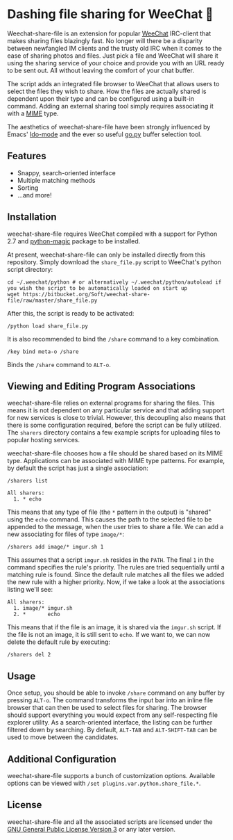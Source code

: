 # Dashing file sharing for WeeChat :rocket:

Weechat-share-file is an extension for popular [WeeChat](https://weechat.org)
IRC-client that makes sharing files blazingly fast. No longer will there be a
disparity between newfangled IM clients and the trusty old IRC when it comes to
the ease of sharing photos and files. Just pick a file and WeeChat will share it
using the sharing service of your choice and provide you with an URL ready to be
sent out. All without leaving the comfort of your chat buffer.

The script adds an integrated file browser to WeeChat that allows users to
select the files they wish to share. How the files are actually shared is
dependent upon their type and can be configured using a built-in command. Adding
an external sharing tool simply requires associating it with a
[MIME](http://en.wikipedia.org/wiki/Media_type) type.

The aesthetics of weechat-share-file have been strongly influenced by Emacs'
[Ido-mode](https://www.gnu.org/software/emacs/manual/html_mono/ido.html) and the
ever so useful [go.py](https://weechat.org/scripts/source/go.py.html/) buffer
selection tool.

## Features

- Snappy, search-oriented interface
- Multiple matching methods
- Sorting
- …and more!

## Installation

weechat-share-file requires WeeChat compiled with a support for Python 2.7 and
[python-magic](https://pypi.python.org/pypi/python-magic/) package to be
installed.

At present, weechat-share-file can only be installed directly from this
repository. Simply download the `share_file.py` script to WeeChat's python
script directory:

	cd ~/.weechat/python # or alternatively ~/.weechat/python/autoload if you wish the script to be automatically loaded on start up
	wget https://bitbucket.org/Soft/weechat-share-file/raw/master/share_file.py

After this, the script is ready to be activated:

	/python load share_file.py

It is also recommended to bind the `/share` command to a key combination.

	/key bind meta-o /share

Binds the `/share` command to `ALT-o`.

## Viewing and Editing Program Associations

weechat-share-file relies on external programs for sharing the files. This means
it is not dependent on any particular service and that adding support for new
services is close to trivial. However, this decoupling also means that there is
some configuration required, before the script can be fully utilized. The
`sharers` directory contains a few example scripts for uploading files to
popular hosting services.

weechat-share-file chooses how a file should be shared based on its MIME type.
Applications can be associated with MIME type patterns. For example, by default
the script has just a single association:

	/sharers list

	All sharers:
	  1. * echo

This means that any type of file (the `*` pattern in the output) is "shared"
using the `echo` command. This causes the path to the selected file to be
appended to the message, when the user tries to share a file. We can add a new
associating for files of type `image/*`:

	/sharers add image/* imgur.sh 1

This assumes that a script `imgur.sh` resides in the `PATH`. The final `1` in
the command specifies the rule's priority. The rules are tried sequentially
until a matching rule is found. Since the default rule matches all the files we
added the new rule with a higher priority. Now, if we take a look at the
associations listing we'll see:

	All sharers:
	  1. image/* imgur.sh
	  2. *       echo

This means that if the file is an image, it is shared via the `imgur.sh` script.
If the file is not an image, it is still sent to `echo`. If we want to, we can
now delete the default rule by executing:

	/sharers del 2

## Usage

Once setup, you should be able to invoke `/share` command on any buffer by
pressing `ALT-o`. The command transforms the input bar into an inline file
browser that can then be used to select files for sharing. The browser should
support everything you would expect from any self-respecting file explorer
utility. As a search-oriented interface, the listing can be further filtered
down by searching. By default, `ALT-TAB` and `ALT-SHIFT-TAB` can be used to move
between the candidates.

## Additional Configuration

weechat-share-file supports a bunch of customization options. Available options
can be viewed with `/set plugins.var.python.share_file.*`.

## License

weechat-share-file and all the associated scripts are licensed under the
[GNU General Public License Version 3](http://www.gnu.org/licenses/gpl-3.0.en.html)
or any later version.

